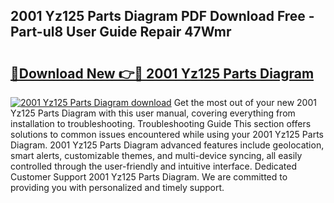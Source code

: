 ## 2001 Yz125 Parts Diagram PDF Download Free - Part-ul8 User Guide Repair 47Wmr

# <h2><a href="http://dft0yst.blite.top/?on=2001+Yz125+Parts+Diagram">🔗Download New 👉🔴 2001 Yz125 Parts Diagram</a></h2>

[![2001 Yz125 Parts Diagram download](https://i.imgur.com/lujVjoI.png)](http://dft0yst.blite.top/?on=2001+Yz125+Parts+Diagram)
Get the most out of your new 2001 Yz125 Parts Diagram with this user manual, covering everything from installation to troubleshooting. Troubleshooting Guide This section offers solutions to common issues encountered while using your 2001 Yz125 Parts Diagram. 2001 Yz125 Parts Diagram advanced features include geolocation, smart alerts, customizable themes, and multi-device syncing, all easily controlled through the user-friendly and intuitive interface. Dedicated Customer Support 2001 Yz125 Parts Diagram. We are committed to providing you with personalized and timely support.
